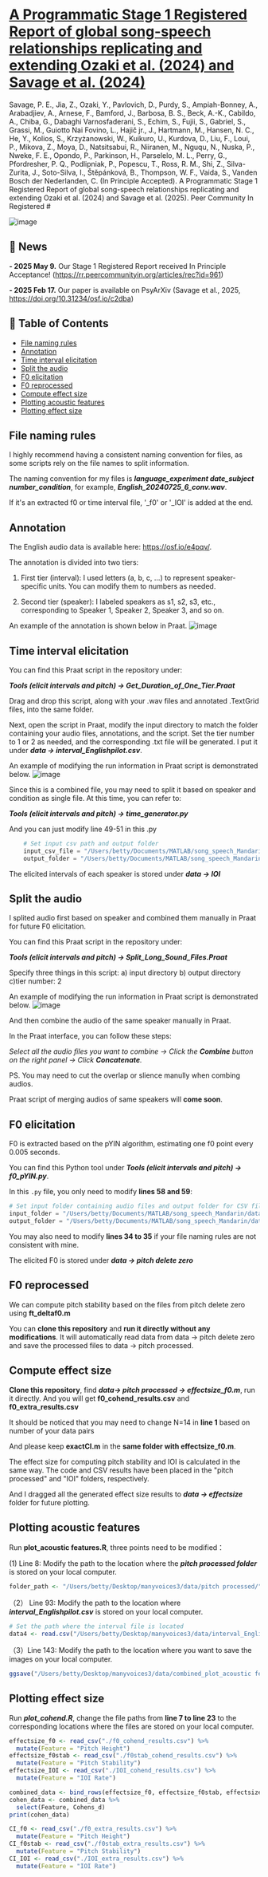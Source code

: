 # [A Programmatic Stage 1 Registered Report of global song-speech relationships replicating and extending Ozaki et al. (2024) and Savage et al. (2024)](https://doi.org/10.31234/osf.io/c2dba)
Savage, P. E., Jia, Z., Ozaki, Y., Pavlovich, D., Purdy, S., Ampiah-Bonney, A., Arabadjiev, A., Arnese, F., Bamford, J., Barbosa, B. S., Beck, A.-K., Cabildo, A., Chiba, G., Dabaghi Varnosfaderani, S., Echim, S., Fujii, S., Gabriel, S., Grassi, M., Guiotto Nai Fovino, L., Hajič jr., J., Hartmann, M., Hansen, N. C., He, Y., Kolios, S., Krzyżanowski, W., Kuikuro, U., Kurdova, D., Liu, F., Loui, P., Mikova, Z., Moya, D., Natsitsabui, R., Niiranen, M., Nguqu, N., Nuska, P., Nweke, F. E., Opondo, P., Parkinson, H., Parselelo, M. L., Perry, G., Pfordresher, P. Q., Podlipniak, P., Popescu, T., Ross, R. M., Shi, Z., Silva-Zurita, J., Soto-Silva, I., Štěpánková, B., Thompson, W. F., Vaida, S., Vanden Bosch der Nederlanden, C. (In Principle Accepted). A Programmatic Stage 1 Registered Report of global song-speech relationships replicating and extending Ozaki et al. (2024) and Savage et al. (2025). Peer Community In Registered #

![image](https://github.com/user-attachments/assets/609ebb92-b018-4075-bac9-3f41d2ac457a)

## 📰 News
**- 2025 May 9.** Our Stage 1 Registered Report received In Principle Acceptance! (https://rr.peercommunityin.org/articles/rec?id=961)

**- 2025 Feb 17.** Our paper is available on PsyArXiv (Savage et al., 2025, https://doi.org/10.31234/osf.io/c2dba)


## 📖 Table of Contents
- [File naming rules](#file-naming-rules)
- [Annotation](#annotation)
- [Time interval elicitation](#time-interval-elicitation)
- [Split the audio](#split-the-audio)
- [F0 elicitation](#f0-elicitation)
- [F0 reprocessed](#f0-reprocessed)
- [Compute effect size](#compute-effect-size)
- [Plotting acoustic features](#plotting-acoustic-features)
- [Plotting effect size](#plotting-effect-size)

## File naming rules
I highly recommend having a consistent naming convention for files, as some scripts rely on the file names to split information. 

The naming convention for my files is ***language_experiment date_subject number_condition***, for example, ***English_20240725_6_conv.wav***. 

If it's an extracted f0 or time interval file, '_f0' or '_IOI' is added at the end.

## Annotation
The English audio data is available here: https://osf.io/e4pqv/.

The annotation is divided into two tiers:

1. First tier (interval): I used letters (a, b, c, ...) to represent speaker-specific units. You can modify them to numbers as needed.

2. Second tier (speaker): I labeled speakers as s1, s2, s3, etc., corresponding to Speaker 1, Speaker 2, Speaker 3, and so on.

An example of the annotation is shown below in Praat.
![image](https://github.com/user-attachments/assets/e64fa003-72e6-42ee-b61d-30c5496b2d95)

## Time interval elicitation
You can find this Praat script in the repository under:

***Tools (elicit intervals and pitch) -> Get_Duration_of_One_Tier.Praat***

Drag and drop this script, along with your .wav files and annotated .TextGrid files, into the same folder.

Next, open the script in Praat, modify the input directory to match the folder containing your audio files, annotations, and the script. Set the tier number to 1 or 2 as needed, and the corresponding .txt file will be generated. I put it under ***data -> interval_Englishpilot.csv***.

An example of modifying the run information in Praat script is demonstrated below.
![image](https://github.com/user-attachments/assets/fd601a5e-bd91-42ca-8f60-a451ac0206bf)

Since this is a combined file, you may need to split it based on speaker and condition as single file. At this time, you can refer to:

***Tools (elicit intervals and pitch) -> time_generator.py***

And you can just modify line 49-51 in this .py
```python
    # Set input csv path and output folder
    input_csv_file = "/Users/betty/Documents/MATLAB/song_speech_Mandarin/data/IOI/Interval_Englishpilot.csv"  # Your actual CSV file path
    output_folder = "/Users/betty/Documents/MATLAB/song_speech_Mandarin/data/IOI/"  # Your output directory
```

The elicited intervals of each speaker is stored under ***data -> IOI***

## Split the audio
I splited audio first based on speaker and combined them manually in Praat for future F0 elicitation.

You can find this Praat script in the repository under:

***Tools (elicit intervals and pitch) -> Split_Long_Sound_Files.Praat***

Specify three things in this script: a) input directory b) output directory c)tier number: 2

An example of modifying the run information in Praat script is demonstrated below. 
![image](https://github.com/user-attachments/assets/5e115428-5bcc-44b0-97a0-80e10baaf51c)

And then combine the audio of the same speaker manually in Praat. 

In the Praat interface, you can follow these steps:

*Select all the audio files you want to combine → Click the **Combine** button on the right panel → Click **Concatenate**.*

PS. You may need to cut the overlap or slience manully when combing audios. 

Praat script of merging audios of same speakers will **come soon**.

## F0 elicitation
F0 is extracted based on the pYIN algorithm, estimating one f0 point every 0.005 seconds. 

You can find this Python tool under ***Tools (elicit intervals and pitch) → f0_pYIN.py***.  

In this `.py` file, you only need to modify **lines 58 and 59**:  
```python
# Set input folder containing audio files and output folder for CSV files
input_folder = "/Users/betty/Documents/MATLAB/song_speech_Mandarin/data/combined audio/"  # Replace with your audio file path
output_folder = "/Users/betty/Documents/MATLAB/song_speech_Mandarin/data/pitch delete zero/"  # Replace with CSV output file path
```
You may also need to modify **lines 34 to 35** if your file naming rules are not consistent with mine.

The elicited F0 is stored under ***data -> pitch delete zero***

## F0 reprocessed
We can compute pitch stability based on the files from pitch delete zero using **ft_deltaf0.m**

You can **clone this repository** and **run it directly without any modifications**. It will automatically read data from data -> pitch delete zero and save the processed files to data -> pitch processed.

## Compute effect size
**Clone this repository**, find ***data-> pitch processed -> effectsize_f0.m***, run it directly. And you will get **f0_cohend_results.csv** and **f0_extra_results.csv**

It should be noticed that you may need to change N=14 in **line 1** based on number of your data pairs

And please keep **exactCI.m** in the **same folder with effectsize_f0.m**. 

The effect size for computing pitch stability and IOI is calculated in the same way. The code and CSV results have been placed in the "pitch processed" and "IOI" folders, respectively.

And I dragged all the generated effect size results to ***data -> effectsize*** folder for future plotting.

## Plotting acoustic features
Run **plot_acoustic features.R**, three points need to be modified：

(1) Line 8: Modify the path to the location where the ***pitch processed folder*** is stored on your local computer.
```R
folder_path <- "/Users/betty/Desktop/manyvoices3/data/pitch processed/" 
```
（2） Line 93: Modify the path to the location where ***interval_Englishpilot.csv*** is stored on your local computer.
```R
# Set the path where the interval file is located
data4 <- read.csv("/Users/betty/Desktop/manyvoices3/data/interval_Englishpilot.csv")
```
（3）Line 143: Modify the path to the location where you want to save the images on your local computer.
```R
ggsave("/Users/betty/Desktop/manyvoices3/data/combined_plot_acoustic features_English.png", plot = combined_plot, width = 12, height = 6)
```
## Plotting effect size
Run ***plot_cohend.R***, change the file paths from **line 7 to line 23** to the corresponding locations where the files are stored on your local computer.
```R
effectsize_f0 <- read_csv("./f0_cohend_results.csv") %>%
  mutate(Feature = "Pitch Height")
effectsize_f0stab <- read_csv("./f0stab_cohend_results.csv") %>%
  mutate(Feature = "Pitch Stability")
effectsize_IOI <- read_csv("./IOI_cohend_results.csv") %>%
  mutate(Feature = "IOI Rate")

combined_data <- bind_rows(effectsize_f0, effectsize_f0stab, effectsize_IOI)
cohen_data <- combined_data %>%
  select(Feature, Cohens_d)
print(cohen_data)

CI_f0 <- read_csv("./f0_extra_results.csv") %>%
  mutate(Feature = "Pitch Height")
CI_f0stab <- read_csv("./f0stab_extra_results.csv") %>%
  mutate(Feature = "Pitch Stability")
CI_IOI <- read_csv("./IOI_extra_results.csv") %>%
  mutate(Feature = "IOI Rate")
```
